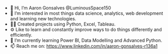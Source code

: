 - 👋 Hi, I’m Aaron Gonsalves @LuminousSpace150
- 👀 I’m interested in most things data science, analytics, web development and learning new technologies.
- 👨‍💻 Created projects using Python, Excel, Tableau.
- ⚙️ Like to learn and constantly improve ways to do things differently and efficiently.
- 🌱 I’m currently learning Power BI, Data Modelling and Advanced Python.
- 📫 Reach me on: https://www.linkedin.com/in/aaron-gonsalves-r136a1

<!---
LuminousSpace150/LuminousSpace150 is a ✨ special ✨ repository because its `README.md` (this file) appears on your GitHub profile.
You can click the Preview link to take a look at your changes.
--->
